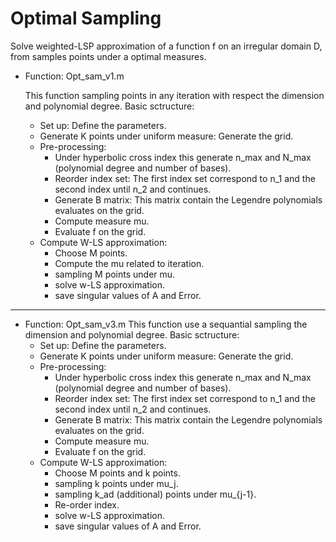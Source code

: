 # Optimal Sampling
Solve weighted-LSP approximation of a function f on an irregular domain D, from samples points under a optimal measures.
* Function: Opt_sam_v1.m 

  This function sampling points in any iteration with respect the dimension and polynomial degree.
  Basic sctructure: 
  - Set up: Define the parameters. 
  - Generate K points under uniform measure: Generate the grid. 
  - Pre-processing:
    - Under hyperbolic cross index this generate n_max and N_max (polynomial degree and number of bases). 
    - Reorder index set: The first index set correspond to n_1 and the second index until n_2 and continues.
    - Generate B matrix: This matrix contain the Legendre polynomials evaluates on the grid. 
    - Compute measure mu.
    - Evaluate f on the grid.
  - Compute W-LS approximation:
    - Choose M points.
    - Compute the mu related to iteration.
    - sampling M points under mu.
    - solve w-LS approximation.
    - save singular values of A and Error.
-------------------------------------------------------------------------------------------------------------------------    
* Function: Opt_sam_v3.m 
  This function use a sequantial sampling the dimension and polynomial degree.
  Basic sctructure: 
  - Set up: Define the parameters. 
  - Generate K points under uniform measure: Generate the grid. 
  - Pre-processing:
    - Under hyperbolic cross index this generate n_max and N_max (polynomial degree and number of bases). 
    - Reorder index set: The first index set correspond to n_1 and the second index until n_2 and continues.
    - Generate B matrix: This matrix contain the Legendre polynomials evaluates on the grid. 
    - Compute measure mu.
    - Evaluate f on the grid.
  - Compute W-LS approximation:
    - Choose M points and k points.
    - sampling k points under mu_j. 
    - sampling k_ad (additional) points under mu_{j-1}.
    - Re-order index.
    - solve w-LS approximation.
    - save singular values of A and Error.
    
          
